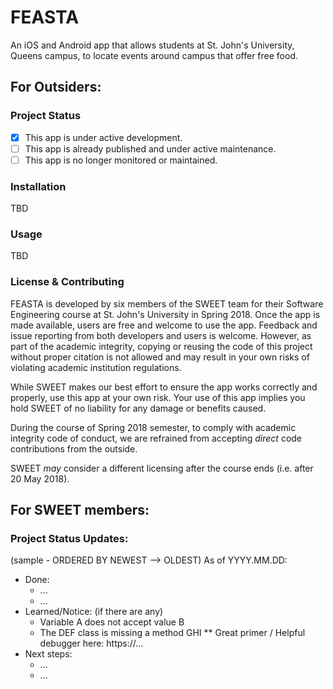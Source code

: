 # FEASTA

An iOS and Android app that allows students at St. John's University, Queens campus, to locate events around campus that offer free food.

## For Outsiders:
### Project Status
- [x] This app is under active development.
- [ ] This app is already published and under active maintenance.
- [ ] This app is no longer monitored or maintained.

### Installation
TBD

### Usage
TBD

### License & Contributing
FEASTA is developed by six members of the SWEET team for their Software Engineering course at St. John's University in Spring 2018. Once the app is made available, users are free and welcome to use the app. Feedback and issue reporting from both developers and users is welcome. However, as part of the academic integrity, copying or reusing the code of this project without proper citation is not allowed and may result in your own risks of violating academic institution regulations. 

While SWEET makes our best effort to ensure the app works correctly and properly, use this app at your own risk. Your use of this app implies you hold SWEET of no liability for any damage or benefits caused. 

During the course of Spring 2018 semester, to comply with academic integrity code of conduct, we are refrained from accepting *direct* code contributions from the outside.

SWEET *may* consider a different licensing after the course ends (i.e. after 20 May 2018).

## For SWEET members:
### Project Status Updates:

(sample - ORDERED BY NEWEST --> OLDEST)
As of YYYY.MM.DD:
* Done:
  * ...
  * ...
* Learned/Notice: (if there are any)
  * Variable A does not accept value B
  * The DEF class is missing a method GHI
  ** Great primer / Helpful debugger here: https://...
* Next steps:
  * ...
  * ...

